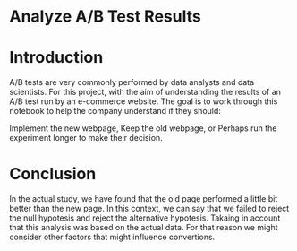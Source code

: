 # Analyze A/B Test Results
# Introduction

A/B tests are very commonly performed by data analysts and data scientists. For this project, with the aim of understanding the results of an A/B test run by an e-commerce website. The goal is to work through this notebook to help the company understand if they should:

Implement the new webpage, Keep the old webpage, or Perhaps run the experiment longer to make their decision.

# Conclusion

In the actual study, we have found that the old page performed a little bit better than the new page. In this context, we can say that we failed to reject the null hypotesis and reject the alternative hypotesis. Takaing in account that this analysis was based on the actual data. For that reason we might consider other factors that might influence convertions.
